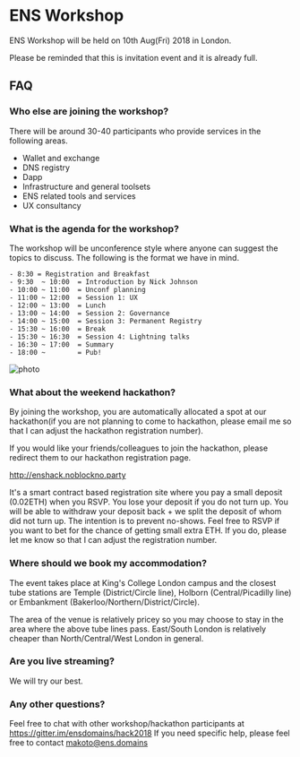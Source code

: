 # ENS Workshop

ENS Workshop will be held on 10th Aug(Fri) 2018 in London.

Please be reminded that this is invitation event and it is already full.


## FAQ

### Who else are joining the workshop?

There will be around 30-40 participants who provide services in the following areas.

- Wallet and exchange
- DNS registry
- Dapp
- Infrastructure and general toolsets
- ENS related tools and services
- UX consultancy

### What is the agenda for the workshop?

The workshop will be unconference style where anyone can suggest the topics to discuss. The following is the format we have in mind.

```
- 8:30 = Registration and Breakfast
- 9:30  ~ 10:00  = Introduction by Nick Johnson
- 10:00 ~ 11:00  = Unconf planning
- 11:00 ~ 12:00  = Session 1: UX
- 12:00 ~ 13:00  = Lunch
- 13:00 ~ 14:00  = Session 2: Governance
- 14:00 ~ 15:00  = Session 3: Permanent Registry
- 15:30 ~ 16:00  = Break
- 15:30 ~ 16:30  = Session 4: Lightning talks
- 16:30 ~ 17:00  = Summary
- 18:00 ~        = Pub!
```
![photo](https://pbs.twimg.com/media/DkOqS-_WwAAe5kt.jpg:large)


### What about the weekend hackathon?

By joining the workshop, you are automatically allocated a spot at our hackathon(if you are not planning to come to hackathon, please email me so that I can adjust the hackathon registration number).

If you would like your friends/colleagues to join the hackathon, please redirect them to our hackathon registration page.

http://enshack.noblockno.party

It's a smart contract based registration site where you pay a small deposit (0.02ETH) when you RSVP. You lose your deposit if you do not turn up. You will be able to withdraw your deposit back + we split the deposit of whom did not turn up. The intention is to prevent no-shows. Feel free to RSVP if you want to bet for the chance of getting small extra ETH. If you do, please let me know so that I can adjust the registration number.

### Where should we book my accommodation?

The event takes place at King's College London campus and the closest tube stations are Temple (District/Circle line), Holborn (Central/Picadilly line) or Embankment (Bakerloo/Northern/District/Circle).

The area of the venue is relatively pricey so you may choose to stay in the area where the above tube lines pass. East/South London is relatively cheaper than North/Central/West London in general.

### Are you live streaming?

We will try our best.

### Any other questions?

Feel free to chat with other workshop/hackathon participants at https://gitter.im/ensdomains/hack2018
If you need specific help, please feel free to contact makoto@ens.domains

